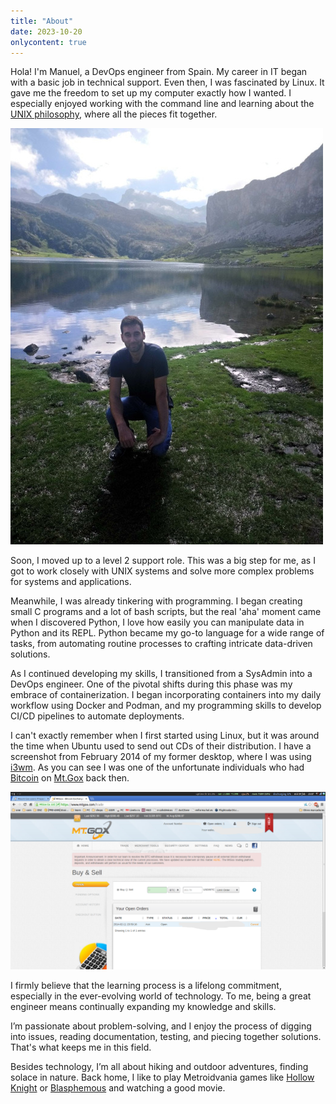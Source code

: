 ```yaml
---
title: "About"
date: 2023-10-20
onlycontent: true
---
```


Hola! I'm Manuel, a DevOps engineer from Spain. My career in IT began with a basic job in technical support. Even then, I was fascinated by Linux. It gave me the freedom to set up my computer exactly how I wanted. I especially enjoyed working with the command line and learning about the [UNIX philosophy](https://en.wikipedia.org/wiki/Unix_philosophy), where all the pieces fit together.

![Me at Lagos de Covadonga](lagos.jpg "float: right;")

Soon, I moved up to a level 2 support role. This was a big step for me, as I got to work closely with UNIX systems and solve more complex problems for systems and applications.

Meanwhile, I was already tinkering with programming. I began creating small C programs and a lot of bash scripts, but the real 'aha' moment came when I discovered Python, I love how easily you can manipulate data in Python and its REPL.
Python became my go-to language for a wide range of tasks, from automating routine processes to crafting intricate data-driven solutions.

As I continued developing my skills, I transitioned from a SysAdmin into a DevOps engineer. One of the pivotal shifts during this phase was my embrace of containerization. I began incorporating containers into my daily workflow using Docker and Podman, and my programming skills to develop CI/CD pipelines to automate deployments.

I can't exactly remember when I first started using Linux, but it was around the time when Ubuntu used to send out CDs of their distribution. I have a screenshot from February 2014 of my former desktop, where I was using [i3wm](https://i3wm.org/). As you can see I was one of the unfortunate individuals who had [Bitcoin](https://es.wikipedia.org/wiki/Bitcoin) on [Mt.Gox](https://en.wikipedia.org/wiki/Mt._Gox) back then.

![My desktop in February 2014](desktop.png)

I firmly believe that the learning process is a lifelong commitment, especially in the ever-evolving world of technology. To me, being a great engineer means continually expanding my knowledge and skills.

I’m passionate about problem-solving, and I enjoy the process of digging into issues, reading documentation, testing, and piecing together solutions. That's what keeps me in this field.

Besides technology, I’m all about hiking and outdoor adventures, finding solace in nature. Back home, I like to play Metroidvania games like [Hollow Knight](https://en.wikipedia.org/wiki/Hollow_Knight) or [Blasphemous](<https://en.wikipedia.org/wiki/Blasphemous_(video_game)>) and watching a good movie.
